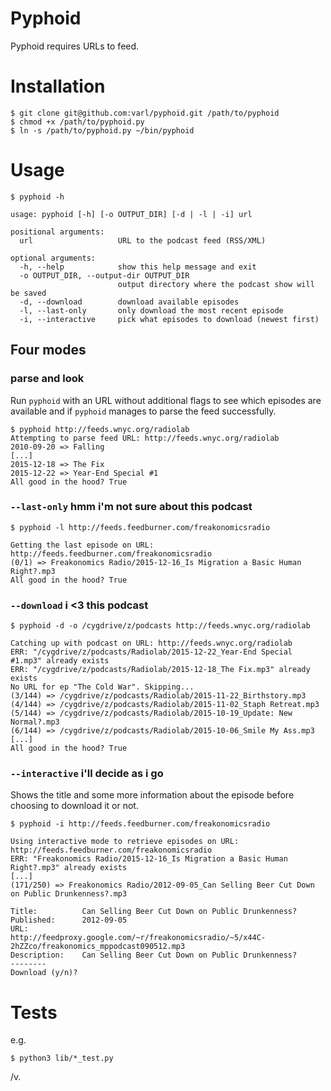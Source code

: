 Pyphoid
=======

Pyphoid requires URLs to feed.

# Installation
```
$ git clone git@github.com:varl/pyphoid.git /path/to/pyphoid
$ chmod +x /path/to/pyphoid.py
$ ln -s /path/to/pyphoid.py ~/bin/pyphoid
```

# Usage
```
$ pyphoid -h

usage: pyphoid [-h] [-o OUTPUT_DIR] [-d | -l | -i] url

positional arguments:
  url                   URL to the podcast feed (RSS/XML)

optional arguments:
  -h, --help            show this help message and exit
  -o OUTPUT_DIR, --output-dir OUTPUT_DIR
                        output directory where the podcast show will be saved
  -d, --download        download available episodes
  -l, --last-only       only download the most recent episode
  -i, --interactive     pick what episodes to download (newest first)
```
## Four modes

### parse and look

Run `pyphoid` with an URL without additional flags to see which episodes are available
and if `pyphoid` manages to parse the feed successfully.

```
$ pyphoid http://feeds.wnyc.org/radiolab
Attempting to parse feed URL: http://feeds.wnyc.org/radiolab
2010-09-20 => Falling
[...]
2015-12-18 => The Fix
2015-12-22 => Year-End Special #1
All good in the hood? True
```

### `--last-only` hmm i'm not sure about this podcast
```
$ pyphoid -l http://feeds.feedburner.com/freakonomicsradio

Getting the last episode on URL: http://feeds.feedburner.com/freakonomicsradio
(0/1) => Freakonomics Radio/2015-12-16_Is Migration a Basic Human Right?.mp3
All good in the hood? True
```

### `--download` i <3 this podcast
```
$ pyphoid -d -o /cygdrive/z/podcasts http://feeds.wnyc.org/radiolab

Catching up with podcast on URL: http://feeds.wnyc.org/radiolab
ERR: "/cygdrive/z/podcasts/Radiolab/2015-12-22_Year-End Special #1.mp3" already exists
ERR: "/cygdrive/z/podcasts/Radiolab/2015-12-18_The Fix.mp3" already exists
No URL for ep "The Cold War". Skipping...
(3/144) => /cygdrive/z/podcasts/Radiolab/2015-11-22_Birthstory.mp3
(4/144) => /cygdrive/z/podcasts/Radiolab/2015-11-02_Staph Retreat.mp3
(5/144) => /cygdrive/z/podcasts/Radiolab/2015-10-19_Update: New Normal?.mp3
(6/144) => /cygdrive/z/podcasts/Radiolab/2015-10-06_Smile My Ass.mp3
[...]
All good in the hood? True
```

### `--interactive` i'll decide as i go

Shows the title and some more information about the episode before choosing to download it or not.

```
$ pyphoid -i http://feeds.feedburner.com/freakonomicsradio

Using interactive mode to retrieve episodes on URL: http://feeds.feedburner.com/freakonomicsradio
ERR: "Freakonomics Radio/2015-12-16_Is Migration a Basic Human Right?.mp3" already exists
[...]
(171/250) => Freakonomics Radio/2012-09-05_Can Selling Beer Cut Down on Public Drunkenness?.mp3

Title:          Can Selling Beer Cut Down on Public Drunkenness?
Published:      2012-09-05
URL:            http://feedproxy.google.com/~r/freakonomicsradio/~5/x44C-2hZZco/freakonomics_mppodcast090512.mp3
Description:    Can Selling Beer Cut Down on Public Drunkenness?
--------
Download (y/n)?
```

# Tests

e.g.

```
$ python3 lib/*_test.py
```

/v.

